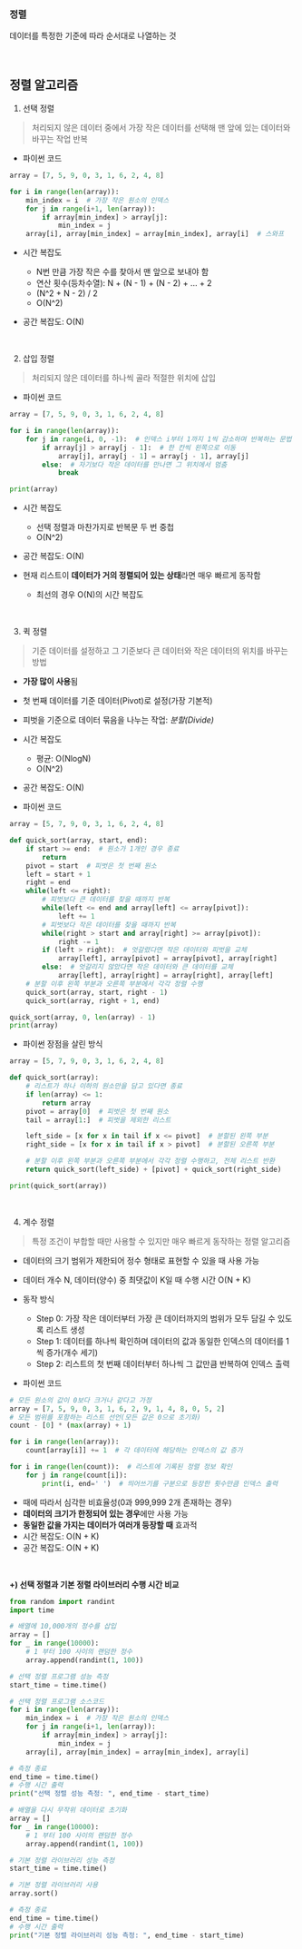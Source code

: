 ### 정렬
데이터를 특정한 기준에 따라 순서대로 나열하는 것

<br>

## 정렬 알고리즘

1. 선택 정렬
> 처리되지 않은 데이터 중에서 가장 작은 데이터를 선택해 맨 앞에 있는 데이터와 바꾸는 작업 반복

- 파이썬 코드
```python
array = [7, 5, 9, 0, 3, 1, 6, 2, 4, 8]

for i in range(len(array)):
    min_index = i  # 가장 작은 원소의 인덱스
    for j in range(i+1, len(array)):
        if array[min_index] > array[j]:
            min_index = j
    array[i], array[min_index] = array[min_index], array[i]  # 스와프
```

- 시간 복잡도
    - N번 만큼 가장 작은 수를 찾아서 맨 앞으로 보내야 함
    - 연산 횟수(등차수열): N + (N - 1) + (N - 2) + ... + 2
    - (N^2 + N - 2) / 2
    - O(N^2)

- 공간 복잡도: O(N)

<br>

2. 삽입 정렬
> 처리되지 않은 데이터를 하나씩 골라 적절한 위치에 삽입

- 파이썬 코드
```python
array = [7, 5, 9, 0, 3, 1, 6, 2, 4, 8]

for i in range(len(array)):
    for j in range(i, 0, -1):  # 인덱스 i부터 1까지 1씩 감소하며 반복하는 문법
        if array[j] > array[j - 1]:  # 한 칸씩 왼쪽으로 이동
            array[j], array[j - 1] = array[j - 1], array[j]
        else:  # 자기보다 작은 데이터를 만나면 그 위치에서 멈춤
            break

print(array)
```

- 시간 복잡도
    - 선택 정렬과 마찬가지로 반복문 두 번 중첩
    - O(N^2)

- 공간 복잡도: O(N)

- 현재 리스트이 **데이터가 거의 정렬되어 있는 상태**라면 매우 빠르게 동작함
    - 최선의 경우 O(N)의 시간 복잡도

<br>

3. 퀵 정렬
> 기준 데이터를 설정하고 그 기준보다 큰 데이터와 작은 데이터의 위치를 바꾸는 방법

- **가장 많이 사용**됨
- 첫 번째 데이터를 기준 데이터(Pivot)로 설정(가장 기본적)
- 피벗을 기준으로 데이터 묶음을 나누는 작업: *분할(Divide)*
- 시간 복잡도
    - 평균: O(NlogN)
    - O(N^2)
- 공간 복잡도: O(N)

- 파이썬 코드
```python
array = [5, 7, 9, 0, 3, 1, 6, 2, 4, 8]

def quick_sort(array, start, end):
    if start >= end:  # 원소가 1개인 경우 종료
        return
    pivot = start  # 피벗은 첫 번째 원소
    left = start + 1
    right = end
    while(left <= right):
        # 피벗보다 큰 데이터를 찾을 때까지 반복
        while(left <= end and array[left] <= array[pivot]):
            left += 1
        # 피벗보다 작은 데이터를 찾을 때까지 반복
        while(right > start and array[right] >= array[pivot]):
            right -= 1
        if (left > right):  # 엇갈렸다면 작은 데이터와 피벗을 교체
            array[left], array[pivot] = array[pivot], array[right]
        else:  # 엇갈리지 않았다면 작은 데이터와 큰 데이터를 교체
            array[left], array[right] = array[right], array[left]
    # 분할 이후 왼쪽 부분과 오른쪽 부분에서 각각 정렬 수행
    quick_sort(array, start, right - 1)
    quick_sort(array, right + 1, end)

quick_sort(array, 0, len(array) - 1)
print(array)
```

- 파이썬 장점을 살린 방식
```python
array = [5, 7, 9, 0, 3, 1, 6, 2, 4, 8]

def quick_sort(array):
    # 리스트가 하나 이하의 원소만을 담고 있다면 종료
    if len(array) <= 1:
        return array
    pivot = array[0]  # 피벗은 첫 번째 원소
    tail = array[1:]  # 피벗을 제외한 리스트

    left_side = [x for x in tail if x <= pivot]  # 분할된 왼쪽 부분
    right_side = [x for x in tail if x > pivot]  # 분할된 오른쪽 부분

    # 분할 이후 왼쪽 부분과 오른쪽 부분에서 각각 정렬 수행하고, 전체 리스트 반환
    return quick_sort(left_side) + [pivot] + quick_sort(right_side)

print(quick_sort(array))
```

<br>

4. 계수 정렬
> 특정 조건이 부합할 때만 사용할 수 있지만 매우 빠르게 동작하는 정렬 알고리즘

- 데이터의 크기 범위가 제한되어 정수 형태로 표현할 수 있을 때 사용 가능
- 데이터 개수 N, 데이터(양수) 중 최댓값이 K일 때 수행 시간 O(N + K)
- 동작 방식
    - Step 0: 가장 작은 데이터부터 가장 큰 데이터까지의 범위가 모두 담길 수 있도록 리스트 생성
    - Step 1: 데이터를 하나씩 확인하며 데이터의 값과 동일한 인덱스의 데이터를 1씩 증가(개수 세기)
    - Step 2: 리스트의 첫 번째 데이터부터 하나씩 그 값만큼 반복하여 인덱스 출력

- 파이썬 코드
```python
# 모든 원소의 값이 0보다 크거나 같다고 가정
array = [7, 5, 9, 0, 3, 1, 6, 2, 9, 1, 4, 8, 0, 5, 2]
# 모든 범위를 포함하는 리스트 선언(모든 값은 0으로 초기화)
count - [0] * (max(array) + 1)

for i in range(len(array)):
    count[array[i]] += 1  # 각 데이터에 해당하는 인덱스의 값 증가

for i in range(len(count)):  # 리스트에 기록된 정렬 정보 확인
    for j in range(count[i]):
        print(i, end=' ')  # 띄어쓰기를 구분으로 등장한 횟수만큼 인덱스 출력
```

- 때에 따라서 심각한 비효율성(0과 999,999 2개 존재하는 경우)
- **데이터의 크기가 한정되어 있는 경우**에만 사용 가능
- **동일한 값을 가지는 데이터가 여러개 등장할 때** 효과적
- 시간 복잡도: O(N + K)
- 공간 복잡도: O(N + K)

<br>

**+) 선택 정렬과 기본 정렬 라이브러리 수행 시간 비교**
```python
from random import randint
import time

# 배열에 10,000개의 정수를 삽입
array = []
for _ in range(10000):
    # 1 부터 100 사이의 랜덤한 정수
    array.append(randint(1, 100))

# 선택 정렬 프로그램 성능 측정
start_time = time.time()

# 선택 정렬 프로그램 소스코드
for i in range(len(array)):
    min_index = i  # 가장 작은 원소의 인덱스
    for j in range(i+1, len(array)):
        if array[min_index] > array[j]:
            min_index = j
    array[i], array[min_index] = array[min_index], array[i]

# 측정 종료
end_time = time.time()
# 수행 시간 출력
print("선택 정렬 성능 측정: ", end_time - start_time)

# 배열을 다시 무작위 데이터로 초기화
array = []
for _ in range(10000):
    # 1 부터 100 사이의 랜덤한 정수
    array.append(randint(1, 100))

# 기본 정렬 라이브러리 성능 측정
start_time = time.time()

# 기본 정렬 라이브러리 사용
array.sort()

# 측정 종료
end_time = time.time()
# 수행 시간 출력
print("기본 정렬 라이브러리 성능 측정: ", end_time - start_time)
```
